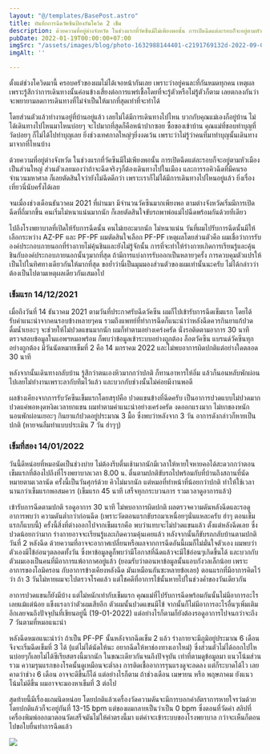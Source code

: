 ```yaml
---
layout: "@/templates/BasePost.astro"
title: บันทึกการฉีดวัคซีนป้องกันโควิด 2 เข็ม
description: ด้วยความที่อยู่ต่างจังหวัด ในช่วงแรกที่วัคซีนมีไม่เพียงพอนั้น การเปิดฉีดแต่ละรอบก็จะอยู่ตามหัวเมืองเป็นส่วนใหญ่ก็เลยตัดสินใจว่ายังไม่ฉีดดีกว่า
pubDate: 2022-01-19T00:00:00+07:00
imgSrc: "/assets/images/blog/photo-1632988144401-c2191769132d-2022-09-09.jpeg"
imgAlt: ''

---
```

ตั้งแต่ช่วงโควิดมานี้ ครอบครัวของผมไม่ได้เจอหน้ากันเลย เพราะว่าอยู่คนละที่กันหมดทุกคน เหตุผลเพราะรู้สึกว่าการเดินทางนั้นค่อนข้างเสี่ยงต่อการแพร่เชื้อโดยที่จะรู้ตัวหรือไม่รู้ตัวก็ตาม เลยตกลงกันว่าจะพยายามลดการเดินทางที่ไม่จำเป็นให้มากที่สุดเท่าที่จะทำได้

โดยส่วนตัวแล้วทำงานอยู่ที่บ้านอยู่แล้ว เลยไม่ได้มีการเดินทางไปไหน บวกกับคุณแม่เองก็อยู่บ้าน ไม่ได้เดินทางไปไหนมาไหนบ่อยๆ จะไปมากที่สุดก็คือหน้าปากซอย ซื้อของเข้าบ้าน คุณแม่ที่ชอบทำบุญที่วัดบ่อยๆ ก็ไม่ได้ไปทำบุญเลย ยิ่งช่วงเทศกาลใหญ่ๆยิ่งงดเว้น เพราะว่าไม่รู้ว่าคนที่มาทำบุญนั้นเดินทางมาจากที่ไหนบ้าง

ด้วยความที่อยู่ต่างจังหวัด ในช่วงแรกที่วัคซีนมีไม่เพียงพอนั้น การเปิดฉีดแต่ละรอบก็จะอยู่ตามหัวเมืองเป็นส่วนใหญ่ ส่วนตัวเลยมองว่าถ้าจะฉีดจริงๆก็ต้องเดินทางไปในเมือง และการรอคิวฉีดที่มีคนรอจำนวนมหาศาล ก็เลยตัดสินใจว่ายังไม่ฉีดดีกว่า เพราะเราก็ไม่ได้มีการเดินทางไปไหนอยู่แล้ว ยิ่งเรื่องเที่ยวนี่นับครั้งได้เลย

จนเมื่องช่วงเดือนธันวาคม 2021 ที่ผ่านมา มีจำนวนวัคซีนมากเพียงพอ ตามต่างจังหวัดเริ่มมีการเปิดฉีดที่ถี่มากขึ้น คนเริ่มไม่หนาแน่นมากนัก ก็เลยตัดสินใจขับรถพาพ่อแม่ไปฉีดพร้อมกันด้วยทีเดียว

ไปถึงโรงพยาบาลที่เปิดให้รับการฉีดนั้น คนไม่เยอะมากนัก ไม่หนาแน่น วันที่ผมไปรับการฉีดนั้นมีให้เลือกระหว่าง AZ-PF และ PF-PF ผมตัดสินใจเลือก PF-PF เหตุผลโดยส่วนตัวคือ ผมเชื่อว่าการรับองค์ประกอบภายนอกที่ร่างกายไม่คุ้นชินและยังไม่รู้จักนั้น การที่จะทำให้ร่างกายเกิดการเรียนรู้และคุ้นชินกับองค์ประกอบภายนอกนั้นๆมากที่สุด ถ้ามีการแบ่งการรับออกเป็นหลายๆครั้ง การควบคุมตัวแปรให้เป็นไปในทิศทางเดียวกันให้มากที่สุด ขอย้ำว่านี่เป็นมุมมองส่วนตัวของผมเท่านั้นนะครับ ไม่ได้กล่าวว่าต้องเป็นไปตามเหตุผลเดียวกันเสมอไป

### เข็มแรก 14/12/2021

เมื่อถึงวันที่ 14 ธันวาคม 2021 ตามวันที่ประกาศรับฉีดวัคซีน ผมก็ไปเข้ารับการฉีดเข็มแรก โดยได้รับคำแนะนำจากคนรอบข้างหลายๆคน รวมถึงแพทย์ที่ทำการฉีดก็แนะนำว่าหลังฉีดควรกินยาแก้ปวด ดื่มน้ำเยอะๆ จะช่วยให้ไม่ปวดแขนมากนัก ผมก็ทำตามอย่างเคร่งครัด นั่งรอติดตามอาการ 30 นาที ตรวจสอบข้อมูลในแอพฯหมอพร้อม ก็พบว่าข้อมูลเข้าระบบอย่างถูกต้อง ล็อตวัคซีน แบรนด์วัคซีนทุกอย่างถูกต้อง มีวันนัดหมายเข็มที่ 2 คือ 14 มกราคม 2022 และไม่พบอาการผิดปกติแต่อย่างใดตลอด 30 นาที

หลังจากนั้นเดินทางกลับบ้าน รู้สึกว่าตนเองหิวมากกว่าปกติ ก็ทานอาหารให้อิ่ม แล้วก็นอนหลับพักผ่อนไปเลยไม่ทำงานเพราะลากับทีมไว้แล้ว และบวกกับช่วงนั้นไม่ค่อยมีงานพอดี

ผลข้างเคียงจากการรับวัคซีนเข็มแรกโดยสรุปคือ ปวดแขนข้างที่ฉีดครับ เป็นอาการปวดแบบไม่ปวดมาก ปวดแค่พอหงุดหงิดเวลายกแขน ผมทำตามคำแนะนำอย่างเคร่งครัด งดออกแรงมาก ไม่ยกของหนัก นอนพักผ่อนเยอะๆ กินยาแก้ปวดอยู่ประมาณ 3 มื้อ ซึ่งพบว่าหลังจาก 3 วัน อาการดังกล่าวก็หายเป็นปกติ (หายจนลืมทำแบบประเมิน 7 วัน ฮ่าๆๆ)

### เข็มที่สอง 14/01/2022

วันนี้ดีหน่อยที่หมอนัดเป็นช่วงบ่าย ไม่ต้องรีบตื่นเช้ามากนักมีเวลาให้หายใจหายคอได้สะดวกกว่าตอนเข็มแรกที่ต้องไปถึงที่โรงพยาบาลเวลา 8.00 น. ตื่นตามปกติขับรถไปพร้อมกับที่บ้านถึงสถานที่นัดหมายตามเวลานัด ครั้งนี้เป็นวันศุกร์ด้วย คิวไม่มากนัก แต่หมอที่ทำหน้าที่น้อยกว่าปกติ ทำให้ใช้เวลานานกว่าเข็มแรกพอสมควร (เข็มแรก 45 นาที เสร็จทุกกระบวนการ รวมเวลาดูอาการแล้ว)

เข้ารับการฉีดตามปกติ รอดูอาการ 30 นาที ไม่พบอาการผิดปกติ ผลตรวจความดันหลังฉีดและรอดูอาการพบว่า ความดันต่ำกว่าก่อนฉีด (เพราะวัดตอนแรกขับรถมาเหนื่อยๆนั่นแหละครับ ฮ่าๆ ตอนเข็มแรกก็แบบนี้) ครั้งนี้สิ่งที่ต่างออกไปจากเข็มแรกคือ พบว่าแทบจะไม่ปวดแขนแล้ว ตั้งแต่หลังฉีดเลย ซึ่งปวดน้อยกว่ามาก ร่างกายอาจจะเรียนรู้และเกิดความคุ้นเคยแล้ว หลังจากนั้นก็ขับรถกลับบ้านตามปกติ วันที่ 2 หลังฉีด ด้วยความที่อาจจะอากาศเปลี่ยนหรือผลจากการฉีดอันนี้ผมก็ไม่มั่นใจตัวเอง ผมพบว่าตัวเองมีไข้อ่อนๆตลอดทั้งวัน ซึ่งหาข้อมูลดูก็พบว่ามีโอกาสที่ฉีดแล้วจะมีไข้อ่อนๆเกิดขึ้นได้ และบวกกับตัวผมเองเป็นคนที่มีอาการแพ้อากาศอยู่แล้ว (ยอมรับว่าตอนหาข้อมูลนั้นแอบกังวลเล็กน้อย เพราะอาการของโอมิครอน กับอาการข้างเคียงหลังฉีด มันเหมือนกันซะหลายข้อเลย) ตอนแรกที่มีอาการคิดไว้ว่า ถ้า 3 วันไม่หายผมจะไปตรวจโรคแล้ว แต่โชคดีที่อาการไข้นั้นหายไปในช่วงค่ำของวันเดียวกัน

อาการปวดแขนก็ยังมีบ้าง แต่ไม่หนักเท่ากับเข็มแรก คุณแม่ที่ไปรับการฉีดพร้อมกันนั้นไม่มีอาการอะไรเลยแม้แต่น้อย แข็งแรงกว่าตัวผมเสียอีก ตัวผมนั้นปวดแขนมีไข้ จากนั้นก็ไม่มีอาการอะไรอื่นๆเพิ่มเติมอีกเลยจนถึงปัจจุบันที่เขียนอยู่นี้ (19-01-2022) แต่อย่างไรก็ตามก็ยังต้องรอดูอาการไปจนกว่าจะถึง 7 วันตามที่หมอแนะนำ

หลังฉีดหมอแนะนำว่า ถ้าเป็น PF-PF นั้นหลังจากฉีดเข็ม 2 แล้ว ร่างกายจะมีภูมิอยู่ประมาณ 6 เดือน จึงจะเริ่มฉีดเข็มที่ 3 ได้ (แต่ไม่ได้นัดให้นะ อยากฉีดให้หาช่องทางเอาใหม่) ซึ่งส่วนตัวไม่ได้ออกไปไหนบ่อยๆก็เลยไม่ได้ซีเรียสตรงนี้มากนัก ในขณะเดียวกันจนถึงปัจจุบัน เท่าที่ตามดูข้อมูลมา แนวโน้มส่วนรวม ความรุนแรกของโรคนั้นดูเหมือนจะต่ำลง การติดเชื้ออาการรุนแรงดูจะลดลง แต่ก็ระบาดได้ไว เลยคาดว่าช่วง 6 เดือน อาจจะดีขึ้นก็ได้ แต่อย่างไรก็ตาม ถ้าช่วงเดือน เมษายน หรือ พฤษภาคม ยังแนวโน้มไม่ดีขึ้น ผมอาจจะมองหาเข็มที่ 3 ต่อไป

สุดท้ายนี้มีเรื่องแถมนิดหน่อย โดยปกติแล้วเครื่องวัดความดันจะมีการบอกค่าอัตราการหายใจรว่มด้วย โดยปกติแล้วก็จะอยู่กันที่ 13-15 bpm แต่ของผมกลายเป็นว่าเป็น 0 bpm ซึ่งตอนที่วัดค่า สลิปที่เครื่องพิมพ์ออกมาตอนวัดเสร็จมันไม่ให้ค่าตรงนี้มา แต่ค่าจะเข้าระบบของโรงพยาบาล กว่าจะเห็นก็ตอนไปขอใบยื่นทำการฉีดแล้ว

![](/assets/images/blog/image-26-2022-09-09.png)
